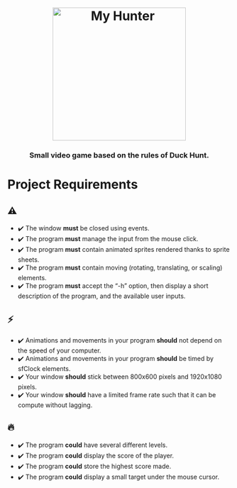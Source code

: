 <h1 align="center">
	<img
		width="300"
		alt="My Hunter"
		src="https://seeklogo.com/images/D/Duck_Hunt-logo-8044A0A3B6-seeklogo.com.png">
</h1>

<h3 align="center">
	Small video game based on the rules of Duck Hunt.
</h3>

# Project Requirements
## ⚠️
- ✔️ The window **must** be closed using events.
- ✔️ The program **must** manage the input from the mouse click.
- ✔️ The program **must** contain animated sprites rendered thanks to sprite sheets.
- ✔️ The program **must** contain moving (rotating, translating, or scaling) elements.
- ✔️ The program **must** accept the “-h” option, then display a short description of the program, and the
available user inputs.
## ⚡️
- ✔️ Animations and movements in your program **should** not depend on the speed of your computer.
- ✔️ Animations and movements in your program **should** be timed by sfClock elements.
- ✔️ Your window **should** stick between 800x600 pixels and 1920x1080 pixels.
- ✔️ Your window **should** have a limited frame rate such that it can be compute without lagging.
## 🔥
- ✔️ The program **could** have several different levels.
- ✔️ The program **could** display the score of the player.
- ✔️ The program **could** store the highest score made.
- ✔️ The program **could** display a small target under the mouse cursor.
